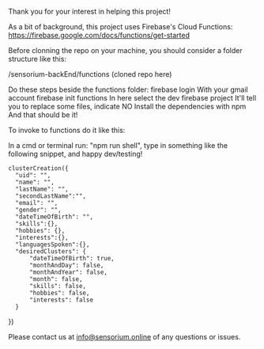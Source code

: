 Thank you for your interest in helping this project!

As a bit of background, this project uses Firebase's Cloud Functions:
https://firebase.google.com/docs/functions/get-started

Before clonning the repo on your machine, you should consider a folder structure like this:

/sensorium-backEnd/functions (cloned repo here)

Do these steps beside the functions folder:
firebase login
    With your gmail account
firebase init functions
    In here select the dev firebase project
    It'll tell you to replace some files, indicate NO
    Install the dependencies with npm
    And that should be it!
	
To invoke to functions do it like this:

In a cmd or terminal run:
    "npm run shell", type in something like the following snippet, and happy dev/testing!
	
	clusterCreation({
      "uid": "",
	  "name": "",
	  "lastName": "",
	  "secondLastName":"",
	  "email": "",
	  "gender": "",
	  "dateTimeOfBirth": "",
	  "skills":{},
	  "hobbies": {},
	  "interests":{},
	  "languagesSpoken":{},
	  "desiredClusters": {
		  "dateTimeOfBirth": true,
		  "monthAndDay": false,
		  "monthAndYear": false,
		  "month": false,
		  "skills": false,
		  "hobbies": false,
		  "interests": false
	  }
})

Please contact us at info@sensorium.online of any questions or issues.